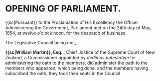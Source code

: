 # OPENING OF PARLIAMENT.
{{sc|Pursuant}} to the Proclamation of His Excellency the Officer Administering the Government, Parliament met on the 24th day of May, 1854, at twelve o'clock noon, for the despatch of business.

The Legislative Council being met,

**{{sc|William Martin}}, Esq.** , Chief Justice of the Supreme Court of New Zealand, a Commissioner appointed by *dedimus potestatem* for administering the oath to the members, did administer the oath to the members who appeared; which being done, and the members having subscribed the oath, they took their seats in the Council.